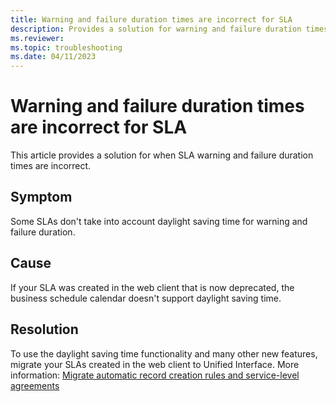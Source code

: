 ```yaml
---
title: Warning and failure duration times are incorrect for SLA
description: Provides a solution for warning and failure duration times are incorrect for the SLA in Dynamics 365 Omnichannel for Customer Service.
ms.reviewer: 
ms.topic: troubleshooting
ms.date: 04/11/2023
---
```


# Warning and failure duration times are incorrect for SLA

This article provides a solution for when SLA warning and failure duration times are incorrect.

## Symptom

Some SLAs don't take into account daylight saving time for warning and failure duration.

## Cause

If your SLA was created in the web client that is now deprecated, the business schedule calendar doesn't support daylight saving time.

## Resolution

To use the daylight saving time functionality and many other new features, migrate your SLAs created in the web client to Unified Interface. More information: [Migrate automatic record creation rules and service-level agreements](/dynamics365/customer-service/migrate-automatic-record-creation-and-sla-agreements)
